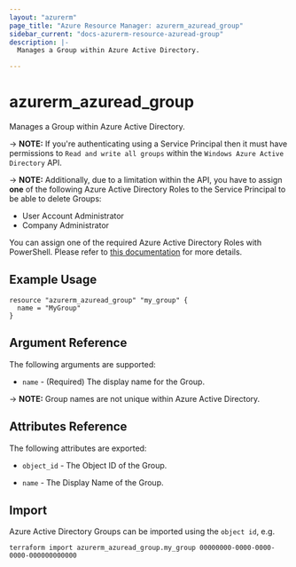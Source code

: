 ```yaml
---
layout: "azurerm"
page_title: "Azure Resource Manager: azurerm_azuread_group"
sidebar_current: "docs-azurerm-resource-azuread-group"
description: |-
  Manages a Group within Azure Active Directory.

---
```


# azurerm_azuread_group

Manages a Group within Azure Active Directory.

-> **NOTE:** If you're authenticating using a Service Principal then it must have permissions to `Read and write all groups` within the `Windows Azure Active Directory` API.

-> **NOTE:** Additionally, due to a limitation within the API, you have to assign **one** of the following Azure Active Directory Roles to the Service Principal to be able to delete Groups:

* User Account Administrator
* Company Administrator

You can assign one of the required Azure Active Directory Roles with PowerShell. Please refer to [this documentation](https://docs.microsoft.com/en-us/powershell/module/azuread/add-azureaddirectoryrolemember) for more details.

## Example Usage

```hcl
resource "azurerm_azuread_group" "my_group" {
  name = "MyGroup"
}
```

## Argument Reference

The following arguments are supported:

* `name` - (Required) The display name for the Group.

-> **NOTE:** Group names are not unique within Azure Active Directory.

## Attributes Reference

The following attributes are exported:

* `object_id` - The Object ID of the Group.

* `name` - The Display Name of the Group.

## Import

Azure Active Directory Groups can be imported using the `object id`, e.g.

```shell
terraform import azurerm_azuread_group.my_group 00000000-0000-0000-0000-000000000000
```
